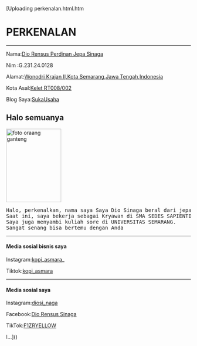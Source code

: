 [Uploading perkenalan.html.htm<!DOCTYPE html>
<html>
    <head>
       <title>BIODATA</title>
       <body>
        <h1>PERKENALAN</h1><hr>
        <body>
            <p>Nama:<a href="nama.html">Dio Rensus Perdinan Jepa Sinaga</a></p>
            <p>Nim   :G.231.24.0128</p>
            <p>Alamat:<a href="https://maps.apple.com/?address=Jalan%20Wonodri%20Krajan%20No.%2035,%20Kota%20Semarang,%20Jawa%20Tengah%2050242,
                %20Indonesia&ll=-6.999833,110.431373&q=
                Lokasi%20Saya&t=h">Wonodri Krajan II,Kota Semarang,Jawa Tengah,Indonesia </a></p>
            <P>Kota Asal:<a href="https://maps.apple.com/?address=Kelet,%20Kabupaten%20Jepara,%20Jawa%20Tengah,
                %20Indonesia&auid=1192230519140887550&ll=-6.499268,110.906114&lsp=6489&q=Kelet&t=h">Kelet RT008/002</a></P> 
            <p>Blog Saya:<a href="https://sukausaha123.blogspot.com/">SukaUsaha</a></p>   
        </body>
    </head>
</html>
<!DOCTYPE html>
<html lang="en">
<head>
    <meta charset="UTF-8">
    <meta name="viewport" content="width=device-width, initial-scale=1.0">
    <title>NAMA</title>
</head>
<body>
    <h2>Halo semuanya</h2>
    <img src="foto saya.jpg" height="200" width="150" alt="foto oraang ganteng">
    <pre>Halo, perkenalkan, nama saya Saya Dio Sinaga beral dari jepara.
Saat ini, saya bekerja sebagai Kryawan di SMA SEDES SAPIENTIAE.
Saya juga menyambi kuliah sore di UNIVERSITAS SEMARANG.
Sangat senang bisa bertemu dengan Anda </pre>
<hr>
<h4>Media sosial bisnis saya</h4>
    <p>Instagram:<a href="https://www.instagram.com/kopi_asmara_?igsh=ZTR5cjh2OXIxY3A5&utm_source=qr">kopi_asmara_</a></p>
    <p>Tiktok:<a href="https://www.tiktok.com/@kopi_asmara?_t=ZS-8uuq7W5AhZi&_r=1">kopi_asmara</a></p>
<hr>
    <H4>Media sosial saya</H4>
    <p>Instagram:<a href="https://www.instagram.com/diosi_naga?igsh=NGxzZnhjZnE3NjFr&utm_source=qr">diosi_naga</a></p>
    <p>Facebook:<a href="https://www.facebook.com/share/18trHgwhf9/?mibextid=wwXIfr">Dio Rensus Sinaga</a></p>
    <P>TikTok:<a href="https://www.tiktok.com/@diosi_naga?_t=ZS-8uupZTm5XTG&_r=1">F1ZRYELLOW</a></P>
</body>
</html>l…]()

